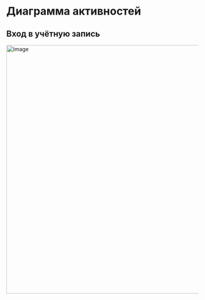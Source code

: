 # Диаграмма активностей

## Вход в учётную запись 
<img width="647" height="652" alt="image" src="https://github.com/user-attachments/assets/ac3394b9-4975-4f22-bc8f-02c317cb45f8" />
